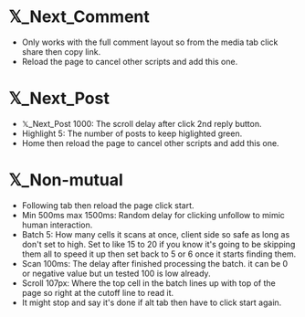 #  𝕏_Next_Comment
- Only works with the full comment layout so from the media tab click share then copy link.
- Reload the page to cancel other scripts and add this one.

#  𝕏_Next_Post
- 𝕏_Next_Post 1000: The scroll delay after click 2nd reply button.
- Highlight 5: The number of posts to keep higlighted green.
- Home then reload the page to cancel other scripts and add this one.

#  𝕏_Non-mutual
- Following tab then reload the page click start.
- Min 500ms max 1500ms: Random delay for clicking unfollow to mimic human interaction.
- Batch 5: How many cells it scans at once, client side so safe as long as don't set to high. Set to like 15 to 20 if you know it's going to be skipping them all to speed it up then set back to 5 or 6 once it starts finding them.
- Scan 100ms: The delay after finished processing the batch. it can be 0 or negative value but un tested 100 is low already.
- Scroll 107px: Where the top cell in the batch lines up with top of the page so right at the cutoff line to read it.
- It might stop and say it's done if alt tab then have to click start again.
